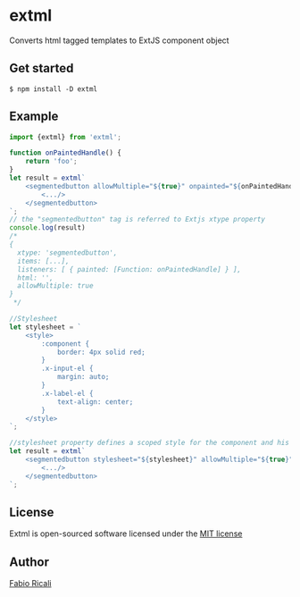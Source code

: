 # extml
Converts html tagged templates to ExtJS component object

## Get started
```
$ npm install -D extml
```

## Example
```js
import {extml} from 'extml';

function onPaintedHandle() {
    return 'foo';
}
let result = extml`
    <segmentedbutton allowMultiple="${true}" onpainted="${onPaintedHandle}">
        <.../>
    </segmentedbutton>
`;
// the "segmentedbutton" tag is referred to Extjs xtype property
console.log(result)
/*
{
  xtype: 'segmentedbutton',
  items: [...],
  listeners: [ { painted: [Function: onPaintedHandle] } ],
  html: '',
  allowMultiple: true
}
 */

//Stylesheet 
let stylesheet = `
    <style>
        :component {
            border: 4px solid red;
        }
        .x-input-el {
            margin: auto;
        }
        .x-label-el {
            text-align: center;
        }
    </style>
`;

//stylesheet property defines a scoped style for the component and his children
let result = extml`
    <segmentedbutton stylesheet="${stylesheet}" allowMultiple="${true}" onpainted="${onPaintedHandle}">
        <.../>
    </segmentedbutton>
`;
```
## License
Extml is open-sourced software licensed under the <a target="_blank" href="http://opensource.org/licenses/MIT">MIT license</a>

## Author
<a target="_blank" href="http://rica.li">Fabio Ricali</a>